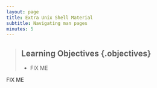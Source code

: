 ```yaml
---
layout: page
title: Extra Unix Shell Material
subtitle: Navigating man pages
minutes: 5
---
```

> ## Learning Objectives {.objectives}
>
> * FIX ME

FIX ME